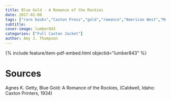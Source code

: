 ```yaml
---
title: Blue Gold - A Romance of the Rockies
date: 2017-02-08
tags: ["rare books","Caxton Press","gold","romance","American West","Montana","Rocky Mountains"]
subtitle: 
cover-image: lumber843
categories: ["Full Caxton Jacket"]
author: Amy J. Thompson
---
```


{% include feature/item-pdf-embed.html objectid="lumber843" %}

# Sources

Agnes K. Getty, Blue Gold: A Romance of the Rockies, (Caldwell, Idaho: Caxton Printers, 1934)